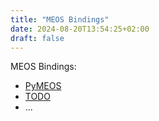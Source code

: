 ```yaml
---
title: "MEOS Bindings"
date: 2024-08-20T13:54:25+02:00
draft: false
---
```


MEOS Bindings: 

- [PyMEOS](pymeos/)
- [TODO](todo/)
- ...